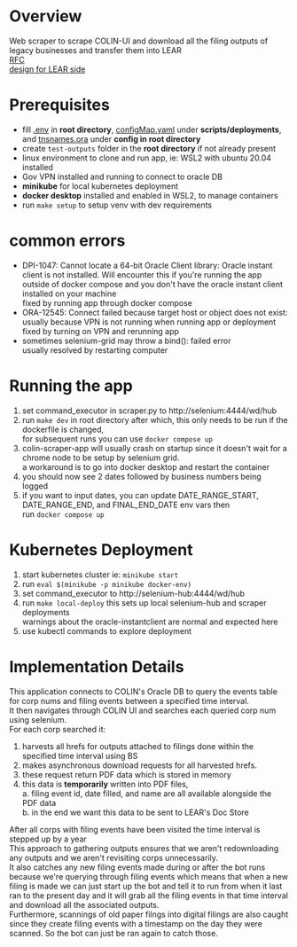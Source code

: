 # Overview
Web scraper to scrape COLIN-UI and download all the filing outputs of legacy businesses and transfer them into LEAR  
[RFC](https://github.com/bcgov/entity/pull/14357)  
[design for LEAR side](https://app.zenhub.com/workspaces/relationships-team-space-61435c47e483c4000f08e9f6/issues/gh/bcgov/entity/15341)  

# Prerequisites
- fill [.env](https://github.com/MatthewCai2002/env_templates/blob/master/.env) in **root directory**, [configMap.yaml](https://github.com/MatthewCai2002/env_templates/blob/master/configMap.yaml) under **scripts/deployments**, and [tnsnames.ora](https://github.com/MatthewCai2002/env_templates/blob/master/tnsnames.ora) under **config in root directory**  
- create `test-outputs` folder in the **root directory** if not already present  
- linux environment to clone and run app, ie: WSL2 with ubuntu 20.04 installed   
- Gov VPN installed and running to connect to oracle DB  
- **minikube** for local kubernetes deployment
- **docker desktop** installed and enabled in WSL2, to manage containers  
- run `make setup` to setup venv with dev requirements  

# common errors
- DPI-1047: Cannot locate a 64-bit Oracle Client library: Oracle instant client is not installed. Will encounter this if you're running the app outside of docker compose and you don't have the oracle instant client installed on your machine  
fixed by running app through docker compose
- ORA-12545: Connect failed because target host or object does not exist: usually because VPN is not running when running app or deployment   
fixed by turning on VPN and rerunning app
- sometimes selenium-grid may throw a bind(): failed error  
usually resolved by restarting computer

# Running the app
1. set command_executor in scraper.py to http://selenium:4444/wd/hub
2. run `make dev` in root directory after which, this only needs to be run if the dockerfile is changed,  
for subsequent runs you can use `docker compose up` 
3. colin-scraper-app will usually crash on startup since it doesn't wait for a chrome node to be setup by selenium grid.   
a workaround is to go into docker desktop and restart the container
4. you should now see 2 dates followed by business numbers being logged
5. if you want to input dates, you can update DATE_RANGE_START, DATE_RANGE_END, and FINAL_END_DATE env vars then   
run `docker compose up` 

# Kubernetes Deployment
1. start kubernetes cluster ie: `minikube start`
2. run `eval $(minikube -p minikube docker-env)`
3. set command_executor to http://selenium-hub:4444/wd/hub
4. run `make local-deploy` this sets up local selenium-hub and scraper deployments  
warnings about the oracle-instantclient are normal and expected here
5. use kubectl commands to explore deployment

# Implementation Details
This application connects to COLIN's Oracle DB to query the events table for corp nums and filing events between a specified time interval.  
It then navigates through COLIN UI and searches each queried corp num using selenium.  
For each corp searched it:  
1. harvests all hrefs for outputs attached to filings done within the specified time interval using BS  
2. makes asynchronous download requests for all harvested hrefs.  
3. these request return PDF data which is stored in memory  
4. this data is **temporarily** written into PDF files,  
    a. filing event id, date filled, and name are all available alongside the PDF data  
    b. in the end we want this data to be sent to LEAR's Doc Store  

After all corps with filing events have been visited the time interval is stepped up by a year  
This approach to gathering outputs ensures that we aren't redownloading any outputs and we aren't revisiting corps unnecessarily.  
It also catches any new filing events made during or after the bot runs because we're querying through filing events which means that when a new filing is made we can just start up the bot and tell it to run from when it last ran to the present day and it will grab all the filing events in that time interval and download all the associated outputs.  
Furthermore, scannings of old paper filngs into digital filings are also caught since they create filing events with a timestamp on the day they were scanned. So the bot can just be ran again to catch those.
